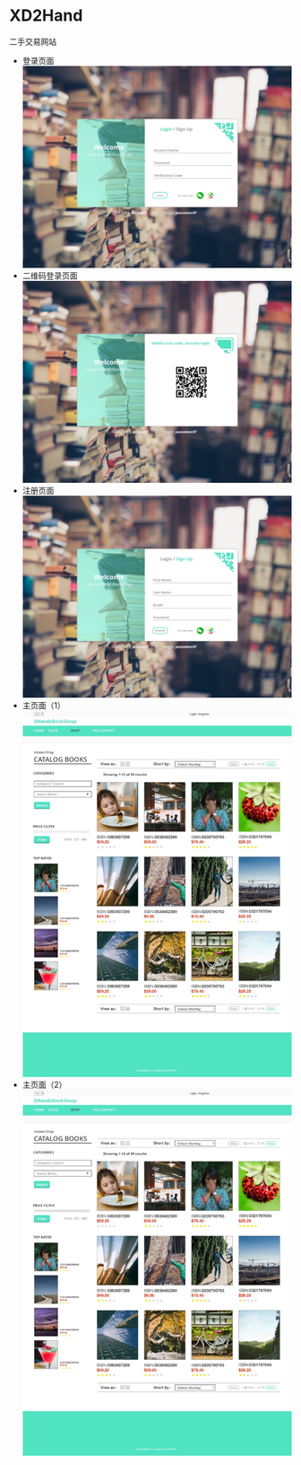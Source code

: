 # XD2Hand
二手交易网站

- 登录页面
![](https://github.com/XDCreater/ReadmeImage/raw/master/XD2Hand/Login.jpg)
- 二维码登录页面
![](https://github.com/XDCreater/ReadmeImage/raw/master/XD2Hand/QR%20Code%20Login.jpg)
- 注册页面
![](https://github.com/XDCreater/ReadmeImage/raw/master/XD2Hand/Registration.jpg)
- 主页面（1）
![](https://github.com/XDCreater/ReadmeImage/raw/master/XD2Hand/Main%20Page.jpg)
- 主页面（2）
![](https://github.com/XDCreater/ReadmeImage/raw/master/XD2Hand/Main%20Page%20(1).jpg)

